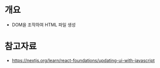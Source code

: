 # 개요
* DOM을 조작하여 HTML 파일 생성

# 참고자료
* https://nextjs.org/learn/react-foundations/updating-ui-with-javascript
